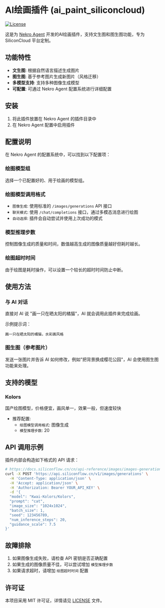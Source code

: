 # AI绘画插件 (ai_paint_siliconcloud)

[![License](https://img.shields.io/github/license/greenhandzdl/ai_paint_siliconcloud)](https://github.com/greenhandzdl/ai_paint_siliconcloud/blob/main/LICENSE)

这是为 [Nekro Agent](https://github.com/nekroai/nekro-agent) 开发的AI绘画插件，支持文生图和图生图功能，专为 SiliconCloud 平台定制。

## 功能特性

- **文生图**: 根据自然语言描述生成图片
- **图生图**: 基于参考图片生成新图片（风格迁移）
- **多模型支持**: 支持多种图像生成模型
- **可配置**: 可通过 Nekro Agent 配置系统进行详细配置

## 安装

1. 将此插件放置在 Nekro Agent 的插件目录中
2. 在 Nekro Agent 配置中启用插件

## 配置说明

在 Nekro Agent 的配置系统中，可以找到以下配置项：

### 绘图模型组
选择一个已配置好的、用于绘画的模型组。

### 绘图模型调用格式
- `图像生成`: 使用标准的 `/images/generations` API 接口
- `聊天模式`: 使用 `/chat/completions` 接口，通过多模态消息进行绘图
- `自动选择`: 插件会自动尝试并使用上次成功的模式

### 模型推理步数
控制图像生成的质量和时间，数值越高生成的图像质量越好但耗时越长。

### 绘图超时时间
由于绘图是耗时操作，可以设置一个较长的超时时间防止中断。

## 使用方法

### 与 AI 对话
直接对 AI 说 "画一只在晒太阳的橘猫"，AI 就会调用此插件来完成绘画。

示例提示词：
```
画一只在晒太阳的橘猫，水彩画风格
```

### 图生图（参考图片）
发送一张图片并告诉 AI 如何修改，例如"把背景换成樱花公园"，AI 会使用图生图功能来处理。

## 支持的模型

### Kolors
国产绘图模型，价格便宜，画风单一，效果一般，但速度较快
- 推荐配置:
  - `绘图模型调用格式`: 图像生成
  - `模型推理步数`: 20

## API 调用示例

插件内部会构造如下格式的 API 请求：

```bash
# https://docs.siliconflow.cn/cn/api-reference/images/images-generations
curl -X POST 'https://api.siliconflow.cn/v1/images/generations' \
  -H 'Content-Type: application/json' \
  -H 'Accept: application/json' \
  -H 'Authorization: Bearer YOUR_API_KEY' \
  -d '{
  "model": "Kwai-Kolors/Kolors",
  "prompt": "cat",
  "image_size": "1024x1024",
  "batch_size": 1,
  "seed": 123456789,
  "num_inference_steps": 20,
  "guidance_scale": 7.5
}'
```

## 故障排除

1. 如果图像生成失败，请检查 API 密钥是否正确配置
2. 如果生成的图像质量不佳，可以尝试增加 `模型推理步数`
3. 如果请求超时，请增加 `绘图超时时间` 配置

## 许可证

本项目采用 MIT 许可证，详情请见 [LICENSE](LICENSE) 文件。